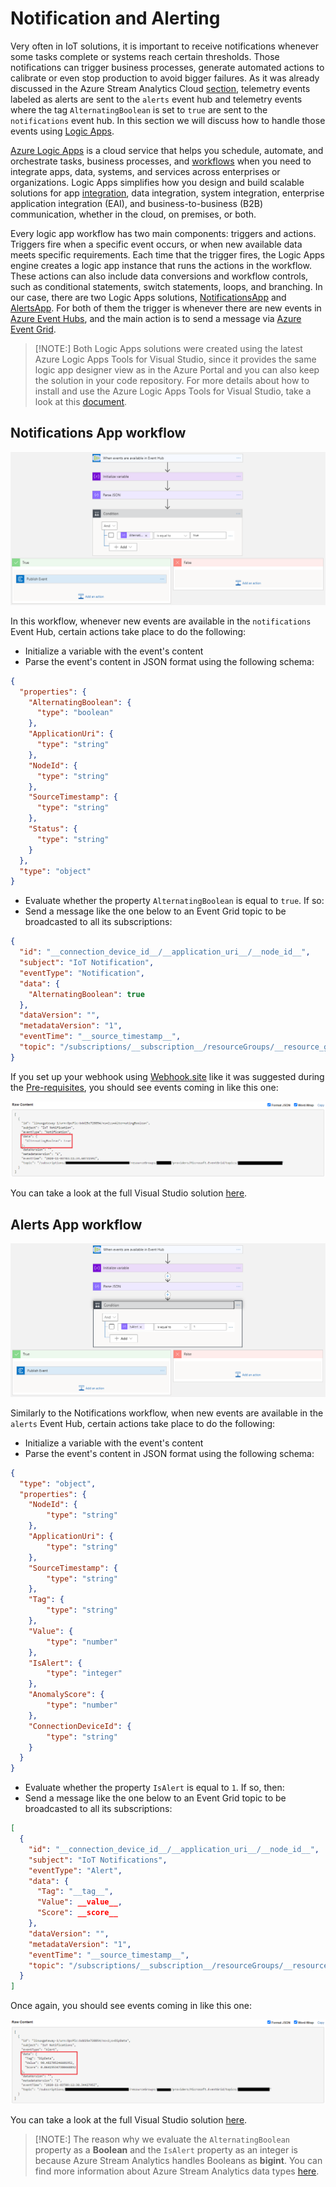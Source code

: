 # Notification and Alerting

Very often in IoT solutions, it is important to receive notifications whenever some tasks complete or systems reach certain thresholds. Those notifications can trigger business processes, generate automated actions to calibrate or even stop production to avoid bigger failures. As it was already discussed in the Azure Stream Analytics Cloud [section](./CloudASA.md), telemetry events labeled as alerts are sent to the `alerts` event hub and telemetry events where the tag `AlternatingBoolean` is set to `true` are sent to the `notifications` event hub. In this section we will discuss how to handle those events using [Logic Apps](https://docs.microsoft.com/en-us/azure/logic-apps/logic-apps-overview).

[Azure Logic Apps](https://docs.microsoft.com/en-us/azure/logic-apps/logic-apps-overview) is a cloud service that helps you schedule, automate, and orchestrate tasks, business processes, and [workflows](https://docs.microsoft.com/en-us/azure/logic-apps/logic-apps-overview#logic-app-concepts) when you need to integrate apps, data, systems, and services across enterprises or organizations. Logic Apps simplifies how you design and build scalable solutions for app [integration](https://azure.microsoft.com/product-categories/integration/), data integration, system integration, enterprise application integration (EAI), and business-to-business (B2B) communication, whether in the cloud, on premises, or both.

Every logic app workflow has two main components: triggers and actions. Triggers fire  when a specific event occurs, or when new available data meets specific requirements. Each time that the trigger fires, the Logic Apps engine creates a logic app instance that runs the actions in the workflow. These actions can also include data conversions and workflow controls, such as conditional statements, switch statements, loops, and branching. In our case, there are two Logic Apps solutions, [NotificationsApp](../LogicApps/NotificationsApp) and [AlertsApp](../LogicApps/AlertsApp). For both of them the trigger is whenever there are new events in [Azure Event Hubs](https://docs.microsoft.com/en-us/azure/event-hubs/event-hubs-about), and the main action is to send a message via [Azure Event Grid](https://docs.microsoft.com/en-us/azure/event-grid/overview).



> [!NOTE:] Both Logic Apps solutions were created using the latest Azure Logic Apps Tools for Visual Studio, since it provides the same logic app designer view as in the Azure Portal and you can also keep the solution in your code repository. For more details about how to install and use the Azure Logic Apps Tools for Visual Studio, take a look at this [document](https://docs.microsoft.com/en-us/azure/logic-apps/quickstart-create-logic-apps-with-visual-studio).



## Notifications App workflow

![NotificationsApp](../Images/NotificationsAppFlow.PNG)



In this workflow, whenever new events are available in the `notifications` Event Hub, certain actions take place to do the following:

- Initialize a variable with the event's content
- Parse the event's content in JSON format using the following schema:

```json
{
  "properties": {
    "AlternatingBoolean": {
      "type": "boolean"
    },
    "ApplicationUri": {
      "type": "string"
    },
    "NodeId": {
      "type": "string"
    },
    "SourceTimestamp": {
      "type": "string"
    },
    "Status": {
      "type": "string"
    }
  },
  "type": "object"
}
```

- Evaluate whether the property `AlternatingBoolean` is equal to `true`. If so:
- Send a message like the one below to an Event Grid topic to be broadcasted to all its subscriptions:

```json
{
  "id": "__connection_device_id__/__application_uri__/__node_id__",
  "subject": "IoT Notification",
  "eventType": "Notification",
  "data": {
    "AlternatingBoolean": true
  },
  "dataVersion": "",
  "metadataVersion": "1",
  "eventTime": "__source_timestamp__",
  "topic": "/subscriptions/__subscription__/resourceGroups/__resource_group__/providers/Microsoft.EventGrid/topics/__event_grid_topic__"
}
```



If you set up your webhook using [Webhook.site](https://webhook.site/) like it was suggested during the [Pre-requisites](../README.md), you should see events coming in like this one:

![Event notifications](../Images/Notification.PNG)



You can take a look at the full Visual Studio solution [here](../LogicApps/NotificationsApp).



## Alerts App workflow

![NotificationsApp](../Images/AlertsAppFlow.PNG)



Similarly to the Notifications workflow, when new events are available in the `alerts` Event Hub, certain actions take place to do the following:

- Initialize a variable with the event's content
- Parse the event's content in JSON format using the following schema:

```json
{
  "type": "object",
  "properties": {
    "NodeId": {
        "type": "string"
    },
    "ApplicationUri": {
        "type": "string"
    },
    "SourceTimestamp": {
        "type": "string"
    },
    "Tag": {
        "type": "string"
    },
    "Value": {
        "type": "number"
    },
    "IsAlert": {
        "type": "integer"
    },
    "AnomalyScore": {
        "type": "number"
    },
    "ConnectionDeviceId": {
        "type": "string"
    }
  }
}
```

- Evaluate whether the property `IsAlert` is equal to `1`. If so, then:
- Send a message like the one below to an Event Grid topic to be broadcasted to all its subscriptions:

```json
[
  {
    "id": "__connection_device_id__/__application_uri__/__node_id__",
    "subject": "IoT Notifications",
    "eventType": "Alert",
    "data": {
      "Tag": "__tag__",
      "Value": __value__,
      "Score": __score__
    },
    "dataVersion": "",
    "metadataVersion": "1",
    "eventTime": "__source_timestamp__",
    "topic": "/subscriptions/__subscription__/resourceGroups/__resource_group__/providers/Microsoft.EventGrid/topics/__event_grid_topic__"
  }
]
```



Once again, you should see events coming in like this one:

![Event notifications](../Images/Alert.PNG)



You can take a look at the full Visual Studio solution [here](../LogicApps/AlertsApp).



> [!NOTE:] The reason why we evaluate the `AlternatingBoolean` property as a **Boolean** and the `IsAlert` property as an integer is because Azure Stream Analytics handles Booleans as **bigint**. You can find more information about Azure Stream Analytics data types [here](https://docs.microsoft.com/en-us/stream-analytics-query/data-types-azure-stream-analytics#type-mappings-and-serialization-formats).